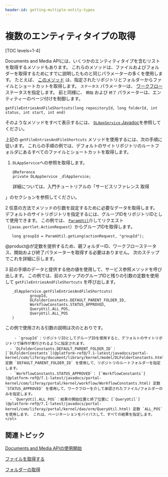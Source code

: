 ```yaml
---
header-id: getting-multiple-entity-types
---
```


# 複数のエンティティタイプの取得

[TOC levels=1-4]

Documents and Media APIには、いくつかのエンティティタイプを含むリストを取得するメソッドもあります。 これらのメソッドは、ファイルおよびフォルダーを取得するためにすでに説明したものと同じパラメーターの多くを使用します。 たとえば、 [このメソッド](@platform-ref@/7.1-latest/javadocs/portal-kernel/com/liferay/document/library/kernel/service/DLAppService.html#getFileEntriesAndFileShortcuts-long-long-int-int-int-) は、指定されたリポジトリとフォルダーからファイルとショートカットを取得します。 `ステータス` パラメーターは、 [ワークフロー](/docs/7-1/user/-/knowledge_base/u/workflow) ステータスを指定します。 前と同様に、 `開始` および `終了` パラメーターは、エンティティーのページ付けを制御します。

    getFileEntriesAndFileShortcuts(long repositoryId, long folderId, int status, int start, int end)

そのようなメソッドをすべて表示するには、 [`DLAppService` Javadoc](@platform-ref@/7.1-latest/javadocs/portal-kernel/com/liferay/document/library/kernel/service/DLAppService.html)を参照してください。

上記の `getFileEntriesAndFileShortcuts` メソッドを使用するには、次の手順に従います。 これらの手順の例では、デフォルトのサイトリポジトリのルートフォルダにあるすべてのファイルとショートカットを取得します。

1.  `DLAppService`への参照を取得します。
   
        @Reference
        private DLAppService _dlAppService;

    詳細については、入門チュートリアルの「サービスリファレンス</a> 取得

」のセクションを参照してください。</p></li> 
   
   2  任意の方法でメソッドの引数を設定するために必要なデータを取得します。 デフォルトのサイトリポジトリを指定するには、グループIDをリポジトリIDとして使用できます。 この例では、 [`ParamUtil`](@platform-ref@/7.1-latest/javadocs/portal-kernel/com/liferay/portal/kernel/util/ParamUtil.html)介してリクエスト（`javax.portlet.ActionRequest`）からグループIDを取得します。
  
       long groupId = ParamUtil.getLong(actionRequest, "groupId");
      
  
  @product@が定数を提供するため、親フォルダーID、ワークフローステータス、開始および終了パラメーターを取得する必要はありません。 次のステップでこれを詳細に示します。

3  前の手順のデータと提供する他の値を使用して、サービス参照メソッドを呼び出します。 この例では、前のステップのグループIDと残りの引数の定数を使用して `getFileEntriesAndFileShortcuts` を呼び出します。
  
       _dlAppService.getFileEntriesAndFileShortcuts(
               groupId, 
               DLFolderConstants.DEFAULT_PARENT_FOLDER_ID, 
               WorkflowConstants.STATUS_APPROVED, 
               QueryUtil.ALL_POS, 
               QueryUtil.ALL_POS
       )
      
  
  この例で使用される引数の説明は次のとおりです。
  
        - `groupId`：リポジトリIDとしてグループIDを使用すると、デフォルトのサイトリポジトリで操作が実行されるように指定されます。
      - `DLFolderConstants.DEFAULT_PARENT_FOLDER_ID`： [`DLFolderConstants`](@platform-ref@/7.1-latest/javadocs/portal-kernel/com/liferay/document/library/kernel/model/DLFolderConstants.html) 定数 `DEFAULT_PARENT_FOLDER_ID` を使用して、リポジトリのルートフォルダーを指定します。
      - `WorkflowConstants.STATUS_APPROVED`： [`WorkflowConstants`](@platform-ref@/7.1-latest/javadocs/portal-kernel/com/liferay/portal/kernel/workflow/WorkflowConstants.html) 定数 `STATUS_APPROVED` を使用して、ワークフローを介して承認されたファイル/フォルダーのみを指定します。
      - `QueryUtil.ALL_POS`：結果の開始位置と終了位置に [`QueryUtil`](@platform-ref@/7.1-latest/javadocs/portal-kernel/com/liferay/portal/kernel/dao/orm/QueryUtil.html) 定数 `ALL_POS` を使用します。 これは、ページネーションをバイパスして、すべての結果を指定します。</ol> 



## 関連トピック

[Documents and Media APIの使用開始](/docs/7-1/tutorials/-/knowledge_base/t/getting-started-with-the-documents-and-media-api)

[ファイルを取得する](/docs/7-1/tutorials/-/knowledge_base/t/getting-files)

[フォルダーの取得](/docs/7-1/tutorials/-/knowledge_base/t/getting-folders)
